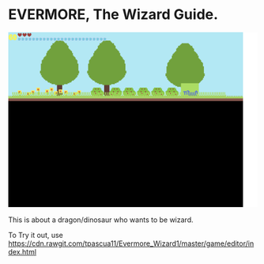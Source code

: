# EVERMORE, The Wizard Guide.

![Alt text](https://github.com/tpascua11/Evermore_Wizard1/blob/master/documents/DinosaurWizard.gif "Optional title")

This is about a dragon/dinosaur who wants to be wizard.

To Try it out, use
https://cdn.rawgit.com/tpascua11/Evermore_Wizard1/master/game/editor/index.html
